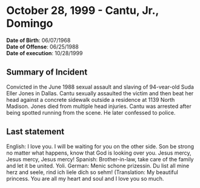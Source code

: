 # October 28, 1999 - Cantu, Jr., Domingo

**Date of Birth**: 06/07/1968<br/>
**Date of Offense**: 06/25/1988<br/>
**Date of execution**: 10/28/1999<br/>

## Summary of Incident
Convicted in the June 1988 sexual assault and slaving of 94-vear-old Suda Eller Jones in Dallas. Cantu sexually assaulted the victim and then beat her head against a concrete sidewalk outside a residence at 1139 North Madison. Jones died from multiple head injuries. Cantu was arrested after being spotted running from the scene. He later confessed to police.

## Last statement
English: I love you. I will be waiting for you on the other side. Son be strong no matter what happens, know that God is looking over you. Jesus mercy, Jesus mercy, Jesus mercy! Spanish: Brother-in-law, take care of the family and let it be united. Yoli. German: Menic schone prizessin. Du list all mine herz and seele, rind ich liele dich so sehm! (Translation: My beautiful princess. You are all my heart and soul and I love you so much.